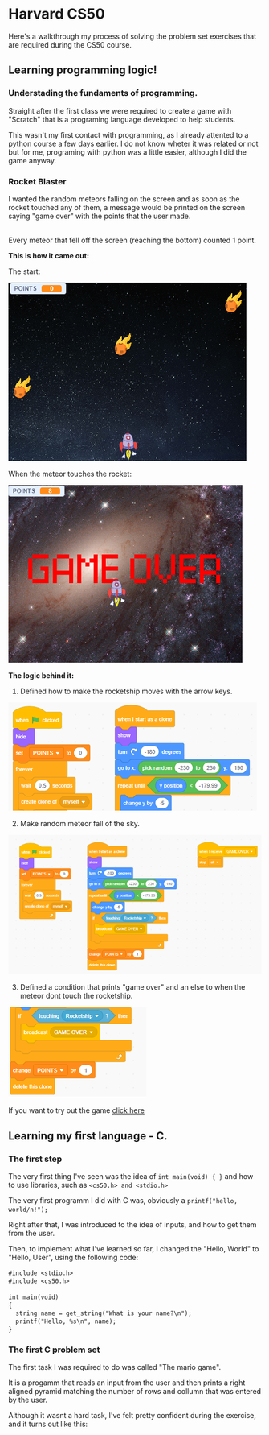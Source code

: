 # Harvard CS50

Here's a walkthrough my process of solving the problem set exercises that are required during the CS50 course.

## Learning programming logic!

### Understading the fundaments of programming.

Straight after the first class we were required to create a game with "Scratch" that is a programing language developed to help students.

This wasn't my first contact with programming, as I already attented to a python course a few days earlier. I do not know wheter it was related or not but for me, programing with python was a little easier, although I did the game anyway.

### Rocket Blaster

I wanted the random meteors falling on the screen and as soon as the rocket touched any of them, a message would be printed on the screen saying "game over" with the points that the user made.

<br>Every meteor that fell off the screen (reaching the bottom) counted 1 point.

**This is how it came out:**

The start:

![start](https://github.com/fvsteinbach/Harvard-CS50/blob/main/Scratch/rocketblaster%20start%20.png?raw=true)

When the meteor touches the rocket:

![scratch](https://github.com/fvsteinbach/Harvard-CS50/blob/main/Scratch/rocketblaster%20game%20over.png?raw=true)

**The logic behind it:**
1. Defined how to make the rocketship moves with the arrow keys.

![movementrocket](https://github.com/fvsteinbach/Harvard-CS50/blob/main/Scratch/code%20move%20rocketship.png?raw=true)

2. Make random meteor fall of the sky.

![meteors](https://github.com/fvsteinbach/Harvard-CS50/blob/main/Scratch/code%20that%20generates%20random%20meteors.png?raw=true)

3. Defined a condition that prints "game over" and an else to when the meteor dont touch the rocketship.

![gameover](https://github.com/fvsteinbach/Harvard-CS50/blob/main/Scratch/rocketship%20condition.png?raw=true)

If you want to try out the game [click here](https://scratch.mit.edu/projects/710088029/fullscreen/)

## Learning my first language - C.

### The first step

The very first thing I've seen was the idea of `int main(void) { }` and how to use libraries, such as `<cs50.h> and <stdio.h>`

The very first programm I did with C was, obviously a `printf("hello, world/n!");`

Right after that, I was introduced to the idea of inputs, and how to get them from the user.

Then, to implement what I've learned so far, I changed the "Hello, World" to "Hello, User", using the following code:

```
#include <stdio.h>
#include <cs50.h>

int main(void)
{
  string name = get_string("What is your name?\n");
  printf("Hello, %s\n", name);
}
```

### The first C problem set

The first task I was required to do was called "The mario game". 

It is a progamm that reads an input from the user and then prints a right aligned pyramid matching the number of rows and collumn that was entered by the user.

Although it wasnt a hard task, I've felt pretty confident during the exercise, and it turns out like this:

